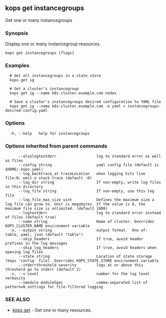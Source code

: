 
<!--- This file is automatically generated by make gen-cli-docs; changes should be made in the go CLI command code (under cmd/kops) -->

## kops get instancegroups

Get one or many instancegroups

### Synopsis

Display one or many instancegroup resources.

```
kops get instancegroups [flags]
```

### Examples

```
  # Get all instancegroups in a state store
  kops get ig
  
  # Get a cluster's instancegroup
  kops get ig --name k8s-cluster.example.com nodes
  
  # Save a cluster's instancegroups desired configuration to YAML file
  kops get ig --name k8s-cluster.example.com -o yaml > instancegroups-desired-config.yaml
```

### Options

```
  -h, --help   help for instancegroups
```

### Options inherited from parent commands

```
      --alsologtostderr                  log to standard error as well as files
      --config string                    yaml config file (default is $HOME/.kops.yaml)
      --log_backtrace_at traceLocation   when logging hits line file:N, emit a stack trace (default :0)
      --log_dir string                   If non-empty, write log files in this directory
      --log_file string                  If non-empty, use this log file
      --log_file_max_size uint           Defines the maximum size a log file can grow to. Unit is megabytes. If the value is 0, the maximum file size is unlimited. (default 1800)
      --logtostderr                      log to standard error instead of files (default true)
      --name string                      Name of cluster. Overrides KOPS_CLUSTER_NAME environment variable
  -o, --output string                    output format.  One of: table, yaml, json (default "table")
      --skip_headers                     If true, avoid header prefixes in the log messages
      --skip_log_headers                 If true, avoid headers when opening log files
      --state string                     Location of state storage (kops 'config' file). Overrides KOPS_STATE_STORE environment variable
      --stderrthreshold severity         logs at or above this threshold go to stderr (default 2)
  -v, --v Level                          number for the log level verbosity
      --vmodule moduleSpec               comma-separated list of pattern=N settings for file-filtered logging
```

### SEE ALSO

* [kops get](kops_get.md)	 - Get one or many resources.

